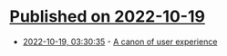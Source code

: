 # [Published on 2022-10-19](index.md)

* [2022-10-19, 03:30:35](https://lobste.rs/s/mdpqln/canon_user_experience) - [A canon of user experience](http://www.bogieland.com/postings/post_canonux.php)
